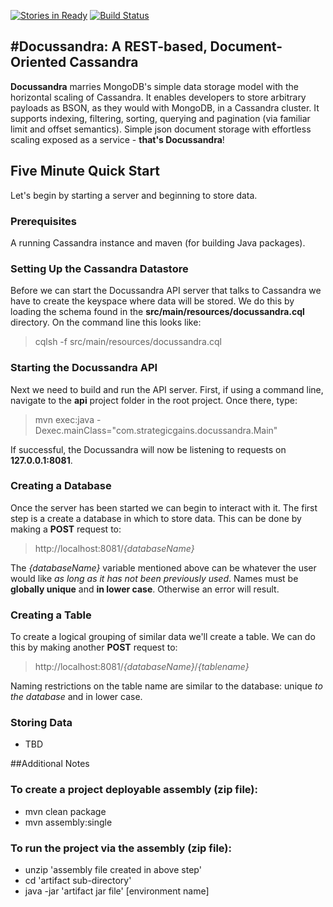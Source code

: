 [![Stories in Ready](https://badge.waffle.io/tfredrich/docussandra.png?label=ready&title=Ready)](https://waffle.io/tfredrich/docussandra)
[![Build Status](https://buildhive.cloudbees.com/job/tfredrich/job/docussandra/badge/icon)](https://buildhive.cloudbees.com/job/tfredrich/job/docussandra/)

#Docussandra: A REST-based, Document-Oriented Cassandra
---

**Docussandra** marries MongoDB's simple data storage model with the horizontal scaling of Cassandra. It enables developers to store arbitrary payloads as
BSON, as they would with MongoDB, in a Cassandra cluster. It supports indexing, filtering, sorting, querying and pagination
(via familiar limit and offset semantics). Simple json document storage with effortless scaling exposed as a service - **that's Docussandra**!

## Five Minute Quick Start
Let's begin by starting a server and beginning to store data. 

### Prerequisites 
A running Cassandra instance and maven (for building Java packages). 

### Setting Up the Cassandra Datastore
Before we can start the Docussandra API server that talks to Cassandra we have to create the keyspace where data will be stored. We do this by loading the schema found in the **src/main/resources/docussandra.cql** directory. On the command line this looks like:

> cqlsh -f src/main/resources/docussandra.cql

### Starting the Docussandra API

Next we need to build and run the API server. First, if using a command line, navigate to the **api** project folder in the root project. Once there, type:
> mvn exec:java -Dexec.mainClass="com.strategicgains.docussandra.Main"

If successful, the Docussandra will now be listening to requests on **127.0.0.1:8081**.

### Creating a Database
Once the server has been started we can begin to interact with it. The first step is a create a database in which to store data. This can be done by making a **POST** request to:
> http://localhost:8081/*{databaseName}*

The *{databaseName}* variable mentioned above can be whatever the user would like *as long as it has not been previously used*. Names must be **globally unique** and **in lower case**. Otherwise an error will result.

### Creating a Table
To create a logical grouping of similar data we'll create a table. We can do this by making another **POST** request to:
> http://localhost:8081/*{databaseName}*/*{tablename}*

Naming restrictions on the table name are similar to the database: unique *to the database* and in lower case. 

### Storing Data
- TBD

##Additional Notes

### To create a project deployable assembly (zip file):

* mvn clean package
* mvn assembly:single

### To run the project via the assembly (zip file):

* unzip 'assembly file created in above step'
* cd 'artifact sub-directory'
* java -jar 'artifact jar file' [environment name]
